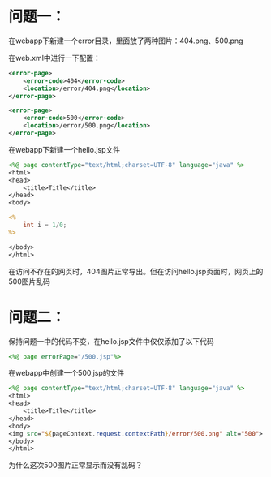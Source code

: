 # 问题一：

在webapp下新建一个error目录，里面放了两种图片：404.png、500.png

在web.xml中进行一下配置：

```xml
<error-page>
    <error-code>404</error-code>
    <location>/error/404.png</location>
</error-page>

<error-page>
    <error-code>500</error-code>
    <location>/error/500.png</location>
</error-page>
```



在webapp下新建一个hello.jsp文件

```jsp
<%@ page contentType="text/html;charset=UTF-8" language="java" %>
<html>
<head>
    <title>Title</title>
</head>
<body>

<%
    int i = 1/0;
%>

</body>
</html>
```



在访问不存在的网页时，404图片正常导出。但在访问hello.jsp页面时，网页上的500图片乱码







# 问题二：

保持问题一中的代码不变，在hello.jsp文件中仅仅添加了以下代码

```jsp
<%@ page errorPage="/500.jsp"%>
```



在webapp中创建一个500.jsp的文件

```jsp
<%@ page contentType="text/html;charset=UTF-8" language="java" %>
<html>
<head>
    <title>Title</title>
</head>
<body>
<img src="${pageContext.request.contextPath}/error/500.png" alt="500">
</body>
</html>
```



为什么这次500图片正常显示而没有乱码？